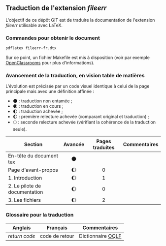 ## Traduction de l'extension *fileerr*

L'objectif de ce dépôt GIT est de traduire la documentation de l'extension *fileerr* utilisable avec LaTeX.

### Commandes pour obtenir le document

```bash
pdflatex fileerr-fr.dtx
```

Sur ce point, un fichier Makefile est mis à disposition (voir par exemple [OpenClassrooms](https://openclassrooms.com/courses/compilez-sous-gnu-linux#/id/r-1130480) pour plus d'informations).


### Avancement de la traduction, en vision table de matières

L'évolution est précisée par un code visuel identique à celui de la page principale mais avec une définition affinée :

- :new_moon: : traduction non entamée ;
- :waxing_crescent_moon: : traduction en cours ;
- :first_quarter_moon: : traduction achevée ;
- :waxing_gibbous_moon: : première relecture achevée (comparant original et traduction) ; 
- :full_moon: : seconde relecture achevée (vérifiant la cohérence de la traduction seule).


Section                       | Avancée                | Pages traduites | Commentaires 
----------------------------- | :--------------------: | :-------------: | -------------------------
En-tête du document tex       | :new_moon:             |                 |
Page d'avant-propos           | :waxing_gibbous_moon:  | 0               | 
1. Introduction               | :waxing_gibbous_moon:  | 1               |
2. Le pilote de documentation | :waxing_gibbous_moon:  | 0               |  
3. Les fichiers               | :waxing_gibbous_moon:  | 2               |


### Glossaire pour la traduction

Anglais                   | Français                                          | Commentaires 
------------------------- | ------------------------------------------------- | -------------------------------
*return code*             | code de retour                                    | Dictionnaire [OQLF](http://www.granddictionnaire.com/ficheOqlf.aspx?Id_Fiche=8370215)
